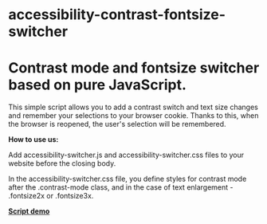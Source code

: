 # accessibility-contrast-fontsize-switcher

<h1>Contrast mode and fontsize switcher based on pure JavaScript.</h1>
<p>This simple script allows you to add a contrast switch and text size changes and remember your selections to your browser cookie. Thanks to this, when the browser is reopened, the user's selection will be remembered.</p>

<p><strong>How to use us:</strong></p>

<p>Add accessibility-switcher.js and accessibility-switcher.css files to your website before the closing body.</p>
<p>In the accessibility-switcher.css file, you define styles for contrast mode after the .contrast-mode class, and in the case of text enlargement - .fontsize2x or .fontsize3x.</p>

<a target="blank" href="https://wisedigital.pl/accessibility-contrast-fontsize-switcher/"><strong>Script demo</strong></a>
